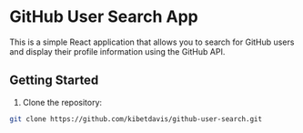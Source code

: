 # GitHub User Search App

This is a simple React application that allows you to search for GitHub users and display their profile information using the GitHub API.

## Getting Started

1. Clone the repository:

```bash
git clone https://github.com/kibetdavis/github-user-search.git
